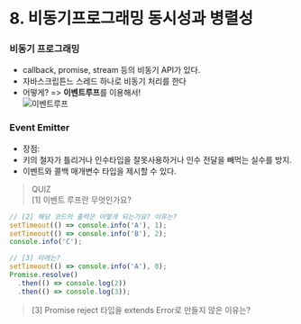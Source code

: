 # 8. 비동기프로그래밍 동시성과 병렬성

### 비동기 프로그래밍

- callback, promise, stream 등의 비동기 API가 있다.
- 자바스크립튼느 스레드 하나로 비동기 처리를 한다
- 어떻게? => **이벤트루프**를 이용해서!  
  ![이벤트루프](https://developer.mozilla.org/ko/docs/Web/JavaScript/Event_loop/the_javascript_runtime_environment_example.svg)

### Event Emitter

- 장점:
- 키의 철자가 틀리거나 인수타입을 잘못사용하거나 인수 전달을 빼먹는 실수를 방지.
- 이벤트와 콜백 매개변수 타입을 제시할 수 있다.

> QUIZ  
> [1] 이벤트 루프란 무엇인가요?

```ts
// [2] 해당 코드의 출력은 어떻게 되는가요? 이유는?
setTimeout(() => console.info('A'), 1);
setTimeout(() => console.info('B'), 2);
console.info('C');

// [3] 아래는?
setTimeout(() => console.info('A'), 0);
Promise.resolve()
  .then(() => console.log(2))
  .then(() => console.log(3));
```

> [3] Promise reject 타입을 extends Error로 만들지 않은 이유는?
